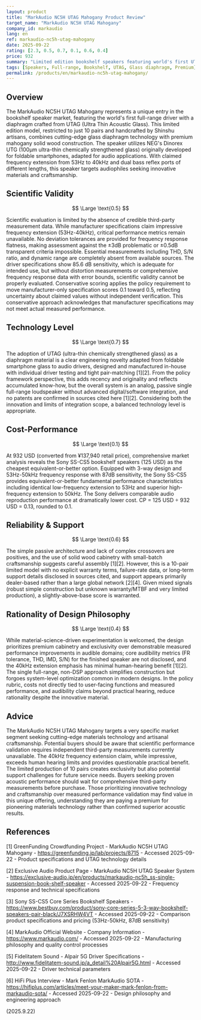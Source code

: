 ```yaml
---
layout: product
title: "MarkAudio NC5H UTAG Mahogany Product Review"
target_name: "MarkAudio NC5H UTAG Mahogany"
company_id: markaudio
lang: en
ref: markaudio-nc5h-utag-mahogany
date: 2025-09-22
rating: [2.3, 0.5, 0.7, 0.1, 0.6, 0.4]
price: 932
summary: "Limited edition bookshelf speakers featuring world's first UTAG glass diaphragm technology with exceptional frequency extension to 40kHz, handcrafted mahogany construction."
tags: [Speakers, Full-range, Bookshelf, UTAG, Glass diaphragm, Premium]
permalink: /products/en/markaudio-nc5h-utag-mahogany/
---
```


## Overview

The MarkAudio NC5H UTAG Mahogany represents a unique entry in the bookshelf speaker market, featuring the world's first full-range driver with a diaphragm crafted from UTAG (Ultra Thin Acoustic Glass). This limited edition model, restricted to just 10 pairs and handcrafted by Shinshu artisans, combines cutting-edge glass diaphragm technology with premium mahogany solid wood construction. The speaker utilizes NEG's Dinorex UTG (100µm ultra-thin chemically strengthened glass) originally developed for foldable smartphones, adapted for audio applications. With claimed frequency extension from 53Hz to 40kHz and dual bass reflex ports of different lengths, this speaker targets audiophiles seeking innovative materials and craftsmanship.

## Scientific Validity

$$ \Large \text{0.5} $$

Scientific evaluation is limited by the absence of credible third-party measurement data. While manufacturer specifications claim impressive frequency extension (53Hz-40kHz), critical performance metrics remain unavailable. No deviation tolerances are provided for frequency response flatness, making assessment against the ±3dB problematic or ±0.5dB transparent criteria impossible. Essential measurements including THD, S/N ratio, and dynamic range are completely absent from available sources. The driver specifications show 85.6 dB sensitivity, which is adequate for intended use, but without distortion measurements or comprehensive frequency response data with error bounds, scientific validity cannot be properly evaluated. Conservative scoring applies the policy requirement to move manufacturer-only specification scores 0.1 toward 0.5, reflecting uncertainty about claimed values without independent verification. This conservative approach acknowledges that manufacturer specifications may not meet actual measured performance.

## Technology Level

$$ \Large \text{0.7} $$

The adoption of UTAG (ultra-thin chemically strengthened glass) as a diaphragm material is a clear engineering novelty adapted from foldable smartphone glass to audio drivers, designed and manufactured in-house with individual driver testing and tight pair-matching [1][2]. From the policy framework perspective, this adds recency and originality and reflects accumulated know-how, but the overall system is an analog, passive single full-range loudspeaker without advanced digital/software integration, and no patents are confirmed in sources cited here [1][2]. Considering both the innovation and limits of integration scope, a balanced technology level is appropriate.

## Cost-Performance

$$ \Large \text{0.1} $$

At 932 USD (converted from ¥137,940 retail price), comprehensive market analysis reveals the Sony SS-CS5 bookshelf speakers (125 USD) as the cheapest equivalent-or-better option. Equipped with 3-way design and 53Hz-50kHz frequency response with 87dB sensitivity, the Sony SS-CS5 provides equivalent-or-better fundamental performance characteristics including identical low-frequency extension to 53Hz and superior high-frequency extension to 50kHz. The Sony delivers comparable audio reproduction performance at dramatically lower cost. CP = 125 USD ÷ 932 USD = 0.13, rounded to 0.1.

## Reliability & Support

$$ \Large \text{0.6} $$

The simple passive architecture and lack of complex crossovers are positives, and the use of solid wood cabinetry with small-batch craftsmanship suggests careful assembly [1][2]. However, this is a 10-pair limited model with no explicit warranty terms, failure-rate data, or long-term support details disclosed in sources cited, and support appears primarily dealer-based rather than a large global network [2][4]. Given mixed signals (robust simple construction but unknown warranty/MTBF and very limited production), a slightly-above-base score is warranted.

## Rationality of Design Philosophy

$$ \Large \text{0.4} $$

While material-science-driven experimentation is welcomed, the design prioritizes premium cabinetry and exclusivity over demonstrable measured performance improvements in audible domains; core audibility metrics (FR tolerance, THD, IMD, S/N) for the finished speaker are not disclosed, and the 40kHz extension emphasis has minimal human-hearing benefit [1][2]. The single full-range, non-DSP approach simplifies construction but forgoes system-level optimization common in modern designs. In the policy rubric, costs not directly tied to user-facing functions and measured performance, and audibility claims beyond practical hearing, reduce rationality despite the innovative material.

## Advice

The MarkAudio NC5H UTAG Mahogany targets a very specific market segment seeking cutting-edge materials technology and artisanal craftsmanship. Potential buyers should be aware that scientific performance validation requires independent third-party measurements currently unavailable. The 40kHz frequency extension claim, while impressive, exceeds human hearing limits and provides questionable practical benefit. The limited production of 10 pairs creates exclusivity but also potential support challenges for future service needs. Buyers seeking proven acoustic performance should wait for comprehensive third-party measurements before purchase. Those prioritizing innovative technology and craftsmanship over measured performance validation may find value in this unique offering, understanding they are paying a premium for pioneering materials technology rather than confirmed superior acoustic results.

## References

[1] GreenFunding Crowdfunding Project - MarkAudio NC5H UTAG Mahogany - https://greenfunding.jp/lab/projects/8715 - Accessed 2025-09-22 - Product specifications and UTAG technology details

[2] Exclusive Audio Product Page - MarkAudio NC5H UTAG Speaker System - https://exclusive-audio.jp/en/products/markaudio-nc5h_ss-single-suspension-book-shelf-speaker - Accessed 2025-09-22 - Frequency response and technical specifications

[3] Sony SS-CS5 Core Series Bookshelf Speakers - https://www.bestbuy.com/product/sony-core-series-5-3-way-bookshelf-speakers-pair-black/J7XSRHW4VT - Accessed 2025-09-22 - Comparison product specifications and pricing (53Hz-50kHz, 87dB sensitivity)

[4] MarkAudio Official Website - Company Information - https://www.markaudio.com/ - Accessed 2025-09-22 - Manufacturing philosophy and quality control processes

[5] Fidelitatem Sound - Alpair 5G Driver Specifications - http://www.fidelitatem-sound.jp/a_detail%20Alpair5G.html - Accessed 2025-09-22 - Driver technical parameters

[6] HiFi Plus Interview - Mark Fenlon MarkAudio SOTA - https://hifiplus.com/articles/meet-your-maker-mark-fenlon-from-markaudio-sota/ - Accessed 2025-09-22 - Design philosophy and engineering approach

(2025.9.22)